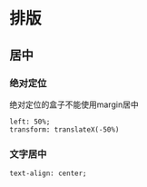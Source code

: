 # 排版

## 居中

### 绝对定位

绝对定位的盒子不能使用margin居中

```
left: 50%;
transform: translateX(-50%)
```



### 文字居中

`text-align: center;`